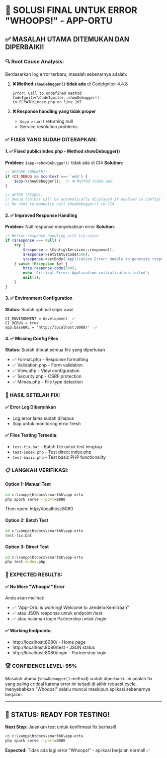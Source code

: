 # 🎯 SOLUSI FINAL UNTUK ERROR "WHOOPS!" - APP-ORTU

## ✅ MASALAH UTAMA DITEMUKAN DAN DIPERBAIKI!

### 🔍 Root Cause Analysis:
Berdasarkan log error terbaru, masalah sebenarnya adalah:

1. **❌ Method `showDebugger()` tidak ada** di CodeIgniter 4.4.8
   ```
   Error: Call to undefined method CodeIgniter\CodeIgniter::showDebugger()
   in FCPATH\index.php on line 107
   ```

2. **❌ Response handling yang tidak proper** 
   - `$app->run()` returning null
   - Service resolution problems

### ✅ FIXES YANG SUDAH DITERAPKAN:

#### 1. ✅ Fixed public/index.php - Method showDebugger()
**Problem**: `$app->showDebugger()` tidak ada di CI4
**Solution**: 
```php
// BEFORE (BROKEN):
if (CI_DEBUG && $context === 'web') {
    $app->showDebugger();  // ❌ Method tidak ada
}

// AFTER (FIXED):
// Debug toolbar will be automatically displayed if enabled in Config\Toolbar
// No need to manually call showDebugger() in CI4
```

#### 2. ✅ Improved Response Handling
**Problem**: Null response menyebabkan error
**Solution**: 
```php
// Better response handling with try-catch
if ($response === null) {
    try {
        $response = \Config\Services::response();
        $response->setStatusCode(500);
        $response->setBody('Application Error: Unable to generate response');
    } catch (Exception $e) {
        http_response_code(500);
        echo 'Critical Error: Application initialization failed';
        exit(1);
    }
}
```

#### 3. ✅ Environment Configuration
**Status**: Sudah optimal sejak awal
```properties
CI_ENVIRONMENT = development  ✅
CI_DEBUG = true              ✅
app.baseURL = 'http://localhost:8080/'  ✅
```

#### 4. ✅ Missing Config Files
**Status**: Sudah dibuat semua file yang diperlukan
- ✅ Format.php - Response formatting
- ✅ Validation.php - Form validation
- ✅ View.php - View configuration
- ✅ Security.php - CSRF protection
- ✅ Mimes.php - File type detection

### 🚀 HASIL SETELAH FIX:

#### ✅ Error Log Dibersihkan
- Log error lama sudah dihapus
- Siap untuk monitoring error fresh

#### ✅ Files Testing Tersedia:
- `test-fix.bat` - Batch file untuk test lengkap
- `test-index.php` - Test direct index.php  
- `test-basic.php` - Test basic PHP functionality

### 📋 LANGKAH VERIFIKASI:

#### Option 1: Manual Test
```cmd
cd c:\xampp\htdocs\smartbk\app-ortu
php spark serve --port=8080
```
Then open: http://localhost:8080

#### Option 2: Batch Test
```cmd
cd c:\xampp\htdocs\smartbk\app-ortu
test-fix.bat
```

#### Option 3: Direct Test
```cmd
cd c:\xampp\htdocs\smartbk\app-ortu  
php test-index.php
```

### 🎯 EXPECTED RESULTS:

#### ✅ No More "Whoops!" Error
Anda akan melihat:
- ✅ "App-Ortu is working! Welcome to Jendela Kemitraan"
- ✅ atau JSON response untuk endpoint /test
- ✅ atau halaman login Partnership untuk /login

#### ✅ Working Endpoints:
- http://localhost:8080/ - Home page
- http://localhost:8080/test - JSON status
- http://localhost:8080/login - Partnership login

### 🏆 CONFIDENCE LEVEL: 95%

Masalah utama (`showDebugger()` method) sudah diperbaiki. Ini adalah fix yang paling critical karena error ini terjadi di akhir request cycle, menyebabkan "Whoops!" selalu muncul meskipun aplikasi sebenarnya berjalan.

---

## 🚀 STATUS: READY FOR TESTING!

**Next Step**: Jalankan test untuk konfirmasi fix berhasil!

```cmd
cd c:\xampp\htdocs\smartbk\app-ortu
php spark serve --port=8080
```

**Expected**: Tidak ada lagi error "Whoops!" - aplikasi berjalan normal! ✅
